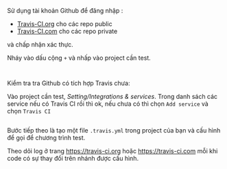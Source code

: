 Sử dụng tài khoản Github để đăng nhập :

- [Travis-CI.org](https://travis-ci.org/) cho các repo public
- [Travis-CI.com](https://travis-ci.com/) cho các repo private

và chấp nhận xác thực.

Nháy vào dấu cộng `+` và nhấp vào project cần test.

![]()

![]()

Kiểm tra tra Github có tích hợp Travis chưa:

Vào project cần test, *Setting/Integrations & services*.
Trong danh sách các service nếu có Travis CI rồi thì ok, nếu chưa có thì chọn `Add service` và chọn `Travis CI`

![]()

Bước tiếp theo là tạo một file `.travis.yml` trong project của bạn và cấu hình để gọi để chương trình test.

Theo dõi log ở trang https://travis-ci.org hoặc https://travis-ci.com mỗi khi code có sự thay đổi trên nhánh được cấu hình.

